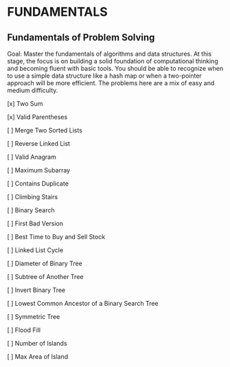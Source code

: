 
# FUNDAMENTALS

## Fundamentals of Problem Solving

Goal: Master the fundamentals of algorithms and data structures. At this stage, the focus is on building a solid foundation of computational thinking and becoming fluent with basic tools. You should be able to recognize when to use a simple data structure like a hash map or when a two-pointer approach will be more efficient. The problems here are a mix of easy and medium difficulty.

[x] Two Sum

[x] Valid Parentheses

[ ] Merge Two Sorted Lists

[ ] Reverse Linked List

[ ] Valid Anagram

[ ] Maximum Subarray

[ ] Contains Duplicate

[ ] Climbing Stairs

[ ] Binary Search

[ ] First Bad Version

[ ] Best Time to Buy and Sell Stock

[ ] Linked List Cycle

[ ] Diameter of Binary Tree

[ ] Subtree of Another Tree

[ ] Invert Binary Tree

[ ] Lowest Common Ancestor of a Binary Search Tree

[ ] Symmetric Tree

[ ] Flood Fill

[ ] Number of Islands

[ ] Max Area of Island

